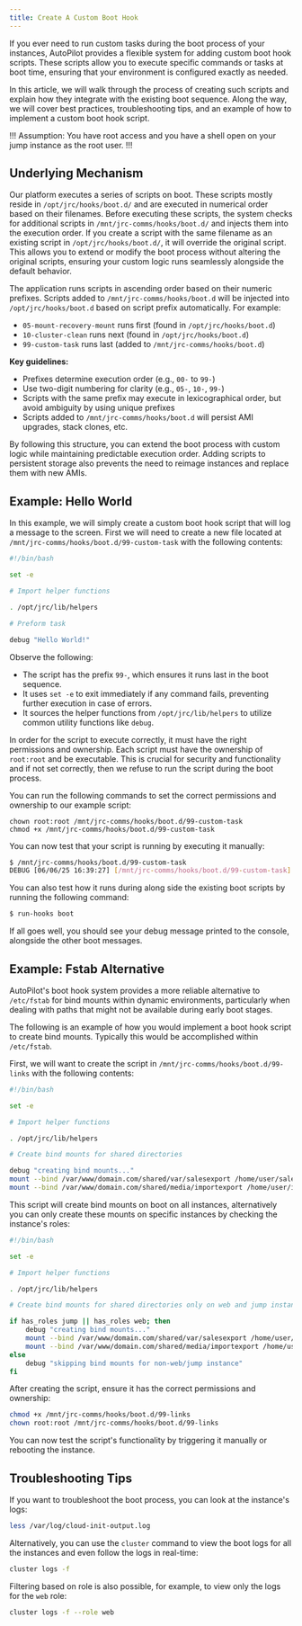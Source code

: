 ```yaml
---
title: Create A Custom Boot Hook
---
```


If you ever need to run custom tasks during the boot process of your instances, AutoPilot provides a flexible system for adding custom boot hook scripts.
These scripts allow you to execute specific commands or tasks at boot time, ensuring that your environment is configured exactly as needed.

In this article, we will walk through the process of creating such scripts and explain how they integrate with the existing boot sequence.
Along the way, we will cover best practices, troubleshooting tips, and an example of how to implement a custom boot hook script.

!!! Assumption:
You have root access and you have a shell open on your jump instance as the root user.
!!!

## Underlying Mechanism

Our platform executes a series of scripts on boot.
These scripts mostly reside in `/opt/jrc/hooks/boot.d/` and are executed in numerical order based on their filenames.
Before executing these scripts, the system checks for additional scripts in `/mnt/jrc-comms/hooks/boot.d/` and injects them into the execution order.
If you create a script with the same filename as an existing script in `/opt/jrc/hooks/boot.d/`, it will override the original script.
This allows you to extend or modify the boot process without altering the original scripts, ensuring your custom logic runs seamlessly alongside the default behavior.

The application runs scripts in ascending order based on their numeric prefixes. Scripts added to `/mnt/jrc-comms/hooks/boot.d` will be injected into `/opt/jrc/hooks/boot.d` based on script prefix automatically. For example:

- `05-mount-recovery-mount` runs first (found in `/opt/jrc/hooks/boot.d`)
- `10-cluster-clean` runs next (found in `/opt/jrc/hooks/boot.d`)
- `99-custom-task` runs last (added to `/mnt/jrc-comms/hooks/boot.d`)

**Key guidelines:**

- Prefixes determine execution order (e.g., `00-` to `99-`)
- Use two-digit numbering for clarity (e.g., `05-`, `10-`, `99-`)
- Scripts with the same prefix may execute in lexicographical order, but avoid ambiguity by using unique prefixes
- Scripts added to `/mnt/jrc-comms/hooks/boot.d` will persist AMI upgrades, stack clones, etc.

By following this structure, you can extend the boot process with custom logic while maintaining predictable execution order.
Adding scripts to persistent storage also prevents the need to reimage instances and replace them with new AMIs.

## Example: Hello World

In this example, we will simply create a custom boot hook script that will log a message to the screen.
First we will need to create a new file located at `/mnt/jrc-comms/hooks/boot.d/99-custom-task` with the following contents:

```bash
#!/bin/bash

set -e

# Import helper functions

. /opt/jrc/lib/helpers

# Preform task

debug "Hello World!"

```

Observe the following:

- The script has the prefix `99-`, which ensures it runs last in the boot sequence.
- It uses `set -e` to exit immediately if any command fails, preventing further execution in case of errors.
- It sources the helper functions from `/opt/jrc/lib/helpers` to utilize common utility functions like `debug`.

In order for the script to execute correctly, it must have the right permissions and ownership.
Each script must have the ownership of `root:root` and be executable. This is crucial for security and functionality and if not set correctly, then we refuse to run the script during the boot process.

You can run the following commands to set the correct permissions and ownership to our example script:

```shell
chown root:root /mnt/jrc-comms/hooks/boot.d/99-custom-task
chmod +x /mnt/jrc-comms/hooks/boot.d/99-custom-task
```

You can now test that your script is running by executing it manually:

```bash
$ /mnt/jrc-comms/hooks/boot.d/99-custom-task
DEBUG [06/06/25 16:39:27] [/mnt/jrc-comms/hooks/boot.d/99-custom-task]:      Hello World!
```

You can also test how it runs during along side the existing boot scripts by running the following command:

```bash
$ run-hooks boot
```

If all goes well, you should see your debug message printed to the console, alongside the other boot messages.

## Example: Fstab Alternative

AutoPilot's boot hook system provides a more reliable alternative to `/etc/fstab` for bind mounts within dynamic environments, particularly when dealing with paths that might not be available during early boot stages.

The following is an example of how you would implement a boot hook script to create bind mounts.
Typically this would be accomplished within `/etc/fstab`.

First, we will want to create the script in `/mnt/jrc-comms/hooks/boot.d/99-links` with the following contents:

```bash
#!/bin/bash

set -e

# Import helper functions

. /opt/jrc/lib/helpers

# Create bind mounts for shared directories

debug "creating bind mounts..."
mount --bind /var/www/domain.com/shared/var/salesexport /home/user/salesexport
mount --bind /var/www/domain.com/shared/media/importexport /home/user/importexport
```

This script will create bind mounts on boot on all instances, alternatively you can only create these mounts on specific instances by checking the instance's roles:

```bash
#!/bin/bash

set -e

# Import helper functions

. /opt/jrc/lib/helpers

# Create bind mounts for shared directories only on web and jump instances

if has_roles jump || has_roles web; then
    debug "creating bind mounts..."
    mount --bind /var/www/domain.com/shared/var/salesexport /home/user/salesexport
    mount --bind /var/www/domain.com/shared/media/importexport /home/user/importexport
else
    debug "skipping bind mounts for non-web/jump instance"
fi
```

After creating the script, ensure it has the correct permissions and ownership:

```bash
chmod +x /mnt/jrc-comms/hooks/boot.d/99-links
chown root:root /mnt/jrc-comms/hooks/boot.d/99-links
```

You can now test the script's functionality by triggering it manually or rebooting the instance.

## Troubleshooting Tips

If you want to troubleshoot the boot process, you can look at the instance's logs:

```bash
less /var/log/cloud-init-output.log
```

Alternatively, you can use the `cluster` command to view the boot logs for all the instances and even follow the logs in real-time:

```bash
cluster logs -f
```

Filtering based on role is also possible, for example, to view only the logs for the `web` role:

```bash
cluster logs -f --role web
```